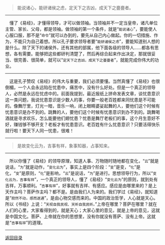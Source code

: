 > 能说诸心，能研诸侯之虑，定天下之吉凶，成天下之亹亹者。
___
&emsp;懂了《易经》，才懂得领导，才可以做领袖。当领袖并不一定当皇帝，诸凡单位主管、家长、父母，都是领袖。做领袖的第一个条件，就是“``能说诸心``”，要能使人心服口服，那不是“``命令``”就可以办到的，要先从自己内心做起。你的一切措施、作为，不能只为自己着想。所以孔子要求领导者要“``能研诸侯之虑``”，要能知道别人想的是什么。除了天下的诸侯外，还有其他的部属，他下面各级的领导人……都各有思想，各有需要。能够把这些都研判清楚了，然后再综合起来作出决定，那就很妥当、很完善、很简单，就可以“``定天下之吉凶，成天下之亹亹者``”，就能完成你伟大的功业。
___
&emsp;这是孔子赞叹《易经》的伟大与重要，我们必须要懂。当然真懂了《易经》也很倒楣，一个人会永远陷在忧患中，痛苦中，没有什么好处。但是一个真正的领导人，必然是永远在忧虑中的。前面我提到，最近报纸上拼命发表文章，谈忧患意识这一类问题，我说忧患意识是少数人的事，你要一般老百姓都来同忧患是不可能的。像舞厅里，灯光一暗，音乐一响，闭上眼睛婆娑起舞的人，要他们这个时候有忧患意识是办不到的。跳舞的人，要他们这个时候有忧患意识到办不到的。跳舞喝酒就是寻求欢乐，怎么能要他们翅忧患？忧患是舞厅老板们的事，这个月生意好不好，赚钱够不够开支？老板才有忧患意识。老百姓有什么忧患意识？只要活得快乐就行啦！要天下人同一忧患，很难！
___
> 是故变化云为，吉事有祥，象事知器，占事知来。
___
&emsp;所以你懂了《易经》的领导原理，知道人事、万物随时随地都在变化，“``云``”就是说话，“``为``”就是动作，“``变化云为``”，事实上是四个阶段：“``变``”是变，“``化``”是化，“``变``”是原则，“``化``”是影响，“``云``”是说话，“``为``”是进行。思想领导行为，所以“``变化云为，吉事有祥``”，一个真正的领导人，懂了《易经》“``变化云为``”的原则，就到处有吉祥，万事顺利。“``吉事有祥``”，好事就有吉祥、有感应。感应是由哪里来的？是上天作主吗？菩萨作主吗？都不是。是由我们人为来的。我们学过《易经》，就知道是“``寂然不动，感而遂通``”，是由心物交感而来的。中国的政治哲学，人心就是天心。所以《书经》上说：“``天视自我民视、天听自我民听。``”上帝在哪里？菩萨在哪里？就在人们的心里，大家看得到的，就是天心；大家心里的意见，就是上帝的意见，这就是中国文化。菩萨、上帝就在你的思想里，没有你就没有菩萨、没有上帝。这就是“``吉事有祥``”的道理。
___
[返回目录](../../master/README.md#目录)